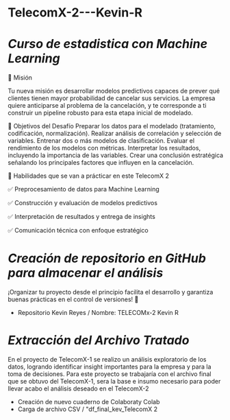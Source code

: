 # TelecomX-2---Kevin-R

# *Curso de estadistica con Machine Learning* #

🎯 Misión

Tu nueva misión es desarrollar modelos predictivos capaces de prever qué clientes tienen mayor probabilidad de cancelar sus servicios.
La empresa quiere anticiparse al problema de la cancelación, y te corresponde a ti construir un pipeline robusto para esta etapa inicial de modelado.


🧠 Objetivos del Desafío
Preparar los datos para el modelado (tratamiento, codificación, normalización).
Realizar análisis de correlación y selección de variables.
Entrenar dos o más modelos de clasificación.
Evaluar el rendimiento de los modelos con métricas.
Interpretar los resultados, incluyendo la importancia de las variables.
Crear una conclusión estratégica señalando los principales factores que influyen en la cancelación.


🧰 Habilidades que se van a prácticar en este TelecomX 2

✅ Preprocesamiento de datos para Machine Learning

✅ Construcción y evaluación de modelos predictivos

✅ Interpretación de resultados y entrega de insights

✅ Comunicación técnica con enfoque estratégico


# *Creación de repositorio en GitHub para almacenar el análisis* #

¡Organizar tu proyecto desde el principio facilita el desarrollo y garantiza buenas prácticas en el control de versiones! 🚀
- Repositorio Kevin Reyes / Nombre: TELECOMx-2 Kevin R

# *Extracción del Archivo Tratado* #

En el proyecto de TelecomX-1 se realizo un análisis exploratorio de los datos, logrando identificar insight importantes para la empresa y para la toma de decisiones. Para este proyecto se trabajaría con el archivo final que se obtuvo del TelecomX-1, sera la base e insumo necesario para poder llevar acabo el análisis deseado en el TelecomX-2

- Creación de nuevo cuaderno de Colaboraty Colab
- Carga de archivo CSV / "df_final_kev_TelecomX 2












